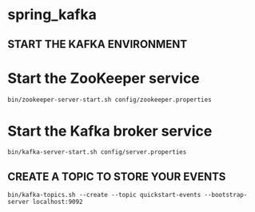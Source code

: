 # spring_kafka


## START THE KAFKA ENVIRONMENT

# Start the ZooKeeper service

```terminal
bin/zookeeper-server-start.sh config/zookeeper.properties
```

# Start the Kafka broker service

```terminal
bin/kafka-server-start.sh config/server.properties
```

## CREATE A TOPIC TO STORE YOUR EVENTS

```terminal
bin/kafka-topics.sh --create --topic quickstart-events --bootstrap-server localhost:9092
```
